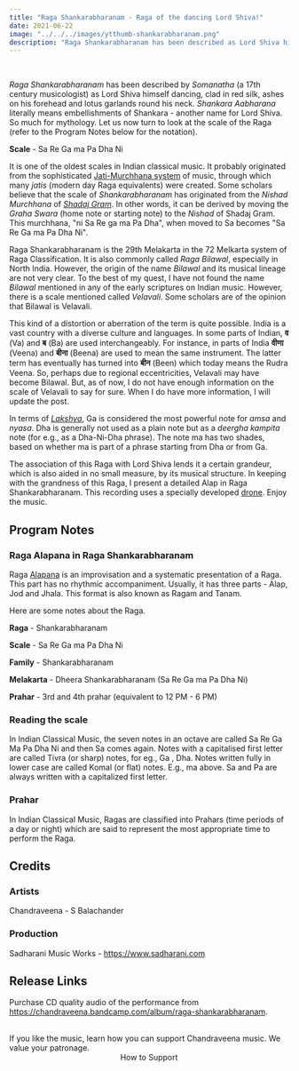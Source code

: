 ```yaml
---
title: "Raga Shankarabharanam - Raga of the dancing Lord Shiva!"
date: 2021-06-22
image: "../../../images/ytthumb-shankarabharanam.png"
description: "Raga Shankarabharanam has been described as Lord Shiva himself dancing. It is considered to be a noon to evening Raga. It is one of the Melas in the 72 melakarta system of Raga classification. It is also commonly known as Bilawal. Read on to find out more about this Raga!"
---
```


<you-tube videoid="oU81uYRAh1M"></you-tube>
<br>

*Raga Shankarabharanam* has been described by *Somanatha* (a 17th century musicologist) as Lord Shiva himself dancing, clad in red silk, ashes on his forehead and lotus garlands round his neck. *Shankara* *Aabharana* literally means embellishments of Shankara - another name for Lord Shiva. So much for mythology. Let us now turn to look at the scale of the Raga (refer to the Program Notes below for the notation).

**Scale** - Sa Re Ga ma Pa Dha Ni

It is one of the oldest scales in Indian classical music. It probably originated from the sophisticated [Jati-Murchhana system](/blog/grammar-of-music/) of music, through which many *jatis* (modern day Raga equivalents) were created. Some scholars believe that the scale of *Shankarabharanam* has originated from the *Nishad* *Murchhana* of [*Shadaj Gram*](https://puretones.sadharani.com/musicalscales/). In other words, it can be derived by moving the *Graha Swara* (home note or starting note) to the *Nishad* of Shadaj Gram. This murchhana, "ni Sa Re ga ma Pa Dha", when moved to Sa becomes "Sa Re Ga ma Pa Dha Ni". 

Raga Shankarabharanam is the 29th Melakarta in the 72 Melkarta system of Raga Classification. It is also commonly called *Raga Bilawal*, especially in North India. However, the origin of the name *Bilawal* and its musical lineage are not very clear. To the best of my quest, I have not found the name *Bilawal* mentioned in any of the early scriptures on Indian music. However, there is a scale mentioned called *Velavali*. Some scholars are of the opinion that Bilawal is Velavali.

This kind of a distortion or aberration of the term is quite possible. India is a vast country with a diverse culture and languages. In some parts of Indian, **व** (Va) and **ब** (Ba) are used interchangeably. For instance, in parts of India **वीणा** (Veena) and **बीना** (Beena) are used to mean the same instrument. The latter term has eventually has turned into **बीन** (Been) which today means the Rudra Veena. So, perhaps due to regional eccentricities, Velavali may have become Bilawal. But, as of now, I do not have enough information on the scale of Velavali to say for sure. When I do have more information, I will update the post.

In terms of [*Lakshya*](/blog/what-is-classical/), Ga is considered the most powerful note for *amsa* and *nyasa*. Dha is generally not used as a plain note but as a *deergha kampita* note (for e.g., as a Dha-Ni-Dha phrase). The note ma has two shades, based on whether ma is part of a phrase starting from Dha or from Ga.

The association of this Raga with Lord Shiva lends it a certain grandeur, which is also aided in no small measure, by its musical structure. In keeping with the grandness of this Raga, I present a detailed Alap in Raga Shankarabharanam. This recording uses a specially developed [drone](https://puretones.sadharani.com/drone/). Enjoy the music.

## Program Notes

### Raga Alapana in Raga Shankarabharanam

Raga [Alapana](/blog/raga-alapana/) is an improvisation and a systematic presentation of a Raga. This part has no rhythmic accompaniment. Usually, it has three parts - Alap, Jod and Jhala. This format is also known as Ragam and Tanam.

Here are some notes about the Raga.

**Raga** - Shankarabharanam

**Scale** - Sa Re Ga ma Pa Dha Ni

**Family** - Shankarabharanam

**Melakarta** - Dheera Shankarabharanam (Sa Re Ga ma Pa Dha Ni)

**Prahar** - 3rd and 4th prahar (equivalent to 12 PM  - 6 PM)

### Reading the scale
In Indian Classical Music, the seven notes in an octave are called Sa Re Ga Ma Pa Dha Ni and then Sa comes again. Notes with a capitalised first letter are called Tivra (or sharp) notes, for eg., Ga , Dha. Notes written fully in lower case are called Komal (or flat) notes. E.g., ma above. Sa and Pa are always written with a capitalized first letter.

### Prahar
In Indian Classical Music, Ragas are classified into Prahars (time periods of a day or night) which are said to represent the most appropriate time to perform the Raga.

## Credits
### Artists

Chandraveena - S Balachander

### Production

Sadharani Music Works - https://www.sadharani.com

## Release Links

Purchase CD quality audio of the performance from https://chandraveena.bandcamp.com/album/raga-shankarabharanam.

<br>

<notice-box>
If you like the music, learn how you can support Chandraveena music. We value your patronage.
<div style="text-align:center">
<my-button to="/support/">How to Support</my-button>
</div>
</notice-box>
